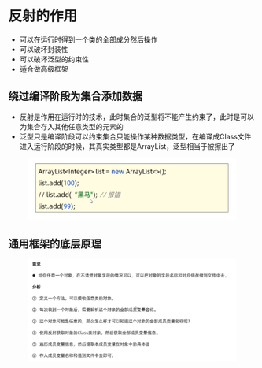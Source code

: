 # 反射的作用

* 可以在运行时得到一个类的全部成分然后操作
* 可以破坏封装性
* 可以破坏泛型的约束性
* 适合做高级框架

## 绕过编译阶段为集合添加数据

* 反射是作用在运行时的技术，此时集合的泛型将不能产生约束了，此时是可以为集合存入其他任意类型的元素的
* 泛型只是编译阶段可以约束集合只能操作某种数据类型，在编译成Class文件进入运行阶段的时候，其真实类型都是ArrayList，泛型相当于被擦出了

<figure><img src="../.gitbook/assets/image (1).png" alt=""><figcaption></figcaption></figure>

## 通用框架的底层原理

<figure><img src="../.gitbook/assets/image.png" alt=""><figcaption></figcaption></figure>
